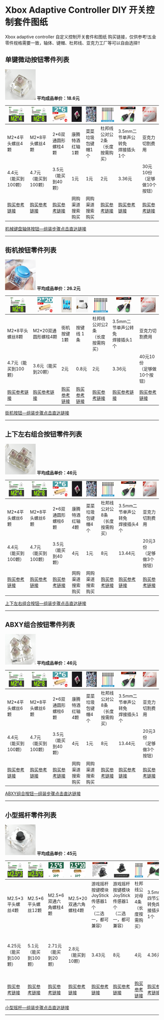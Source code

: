 # Xbox Adaptive Controller DIY 开关控制套件图纸
Xbox adaptive controller 自定义控制开关套件和图纸
购买链接，仅供参考!五金零件规格需要一致，轴体、键帽、杜邦线、亚克力工厂等可以自由选择!!



## 单键微动按钮零件列表

<img src="./img/Singlebutton/keyboard.png" height="100" width="100" /> **平均成品单价：18.6元**

| <img src="./img/Singlebutton/M2-4.png" height="50" width="50" /> | <img src="./img/Singlebutton/M2-8.png" height="50" width="50" /> | <img src="./img/Singlebutton/M2-6y.png" height="50" width="50" /> | <img src="./img/Singlebutton/kttjhz.png" height="50" width="50" /> | <img src="./img/Singlebutton/ccljbjm.png" height="50" width="50" /> | <img src="./img/Singlebutton/dbxgdg.png" height="50" width="50" /> | <img src="./img/Singlebutton/3.5mm.png" height="50" width="50" /> | <img src="./img/Singlebutton/ykl.png" height="50" width="50" /> |
| ------------------------------------------------------------ | ------------------------------------------------------------ | ------------------------------------------------------------ | ------------------------------------------------------------ | ------------------------------------------------------------ | ------------------------------------------------------------ | ------------------------------------------------------------ | ------------------------------------------------------------ |
| M2*4平头螺丝4颗                                              | M2*8平头螺丝4颗                                              | 2*6双通圆形螺柱4颗                                           | 康腾特酒红轴1颗                                              | 菜菜垃圾包键帽1个                                            | 杜邦线公对公2条<br/>（长度按需购买）                         | 3.5mm二节单声公转免<br/>焊接插头1个                          | 亚克力切割费用                                               |
| 4.4元（能买到100颗）                                         | 4.7元（能买到100颗）                                         | 3.5元（能买到40颗）                                          | 1元                                                          | 1元                                                          | 2元                                                          | 3.36元                                                       | 30元10份<br/>（足够做10个按钮）                              |
| [购买参考链接](https://detail.tmall.com/item.htm?id=627952509933&spm=a1z09.2.0.0.6d462e8dXdpe8u&_u=e3b7eq17cb87&skuId=4456393808434) | [购买参考链接](https://detail.tmall.com/item.htm?id=627952509933&spm=a1z09.2.0.0.6d462e8dXdpe8u&_u=e3b7eq17cb87&skuId=4456393808438) | [购买参考链接](https://detail.tmall.com/item.htm?id=16348329016&spm=a1z09.2.0.0.6d462e8dXdpe8u&_u=e3b7eq177d95&skuId=33218736229) | 网购渠道搜索购买                                             | 网购渠道搜索购买                                             | [购买参考链接](https://item.taobao.com/item.htm?spm=a1z09.2.0.0.1bdb2e8dQ1Vv1c&id=567943637652&_u=s3b7eq171949) | [购买参考链接](https://detail.tmall.com/item.htm?id=561728920921&spm=a1z09.2.0.0.1bdb2e8do49iY8&_u=s3b7eq175893&skuId=4307108837005) | [购买参考链接](https://shop111329417.taobao.com/shop/view_shop.htm?shop_id=111329417) |



[机械键盘轴体按钮—组装步骤点击直达链接](https://shimo.im/docs/GJDPtxYRpHPWwKqr/read)



------



## 街机按钮零件列表

<img src="./img/Arcadebutton/Arcadebutton.png" height="100" width="100" /> **平均成品单价：26.2元**

| <img src="./img/Arcadebutton/m2-8.png" height="50" width="50" /> | <img src="./img/Arcadebutton/M2-20.png" height="50" width="50" /> | <img src="./img/Arcadebutton/Arcadebutton1.png" height="50" width="50" /> | <img src="./img/Arcadebutton/ajx.png" height="50" width="50" /> | <img src="./img/Singlebutton/dbxgdg.png" height="50" width="50" /> | <img src="./img/Singlebutton/3.5mm.png" height="50" width="50" /> | <img src="./img/Singlebutton/ykl.png" height="50" width="50" /> |
| ------------------------------------------------------------ | ------------------------------------------------------------ | ------------------------------------------------------------ | ------------------------------------------------------------ | ------------------------------------------------------------ | ------------------------------------------------------------ | ------------------------------------------------------------ |
| M2*8平头螺丝8颗                                              | M2*20双通圆形螺柱4颗                                         | 街机按键1颗                                                  | 按键线 1条                                                   | 杜邦线公对公2条<br/>（长度按需购买）                         | 3.5mm二节单声公转免<br/>焊接插头1个                          | 亚克力切割费用                                               |
| 4.7元（能买到100颗）                                         | 3.6元（能买到20颗）                                          | 2元                                                          | 0.8元                                                        | 2元                                                          | 3.36元                                                       | 40元10份<br/>（足够做10个按钮）                              |
| [购买参考链接](https://detail.tmall.com/item.htm?id=627952509933&spm=a1z09.2.0.0.6d462e8dXdpe8u&_u=e3b7eq17cb87&skuId=4456393808438) | [购买参考链接](https://detail.tmall.com/item.htm?id=16348329016&spm=a1z09.2.0.0.6d462e8dXdpe8u&_u=e3b7eq177d95&skuId=33218736234) | [购买参考链接](https://item.taobao.com/item.htm?spm=a1z09.2.0.0.1bdb2e8dAfTDSq&id=593682113162&_u=s3b7eq17f980) | [购买参考链接](https://item.taobao.com/item.htm?spm=a1z09.2.0.0.1bdb2e8duIaEK1&id=628778295303&_u=s3b7eq174834) | [购买参考链接](https://item.taobao.com/item.htm?spm=a1z09.2.0.0.1bdb2e8dQ1Vv1c&id=567943637652&_u=s3b7eq171949) | [购买参考链接](https://detail.tmall.com/item.htm?id=561728920921&spm=a1z09.2.0.0.1bdb2e8do49iY8&_u=s3b7eq175893&skuId=4307108837005) | [购买参考链接](https://shop111329417.taobao.com/shop/view_shop.htm?shop_id=111329417) |



[街机按钮—组装步骤点击直达链接](https://shimo.im/docs/QgvRYDP9kydr6wP6/read)



------



## 上下左右组合按钮零件列表

<img src="./img/Directionkey/Directionkey.png" height="100" width="100" /> **平均成品单价：46元**

| <img src="./img/Directionkey/M2-4.png" height="50" width="50" /> | <img src="./img/Directionkey/M2-8.png" height="50" width="50" /> | <img src="./img/Directionkey/2-6.png" height="50" width="50" /> | <img src="./img/Singlebutton/kttjhz.png" height="50" width="50" /> | <img src="./img/Singlebutton/ccljbjm.png" height="50" width="50" /> | <img src="./img/Singlebutton/dbxgdg.png" height="50" width="50" /> | <img src="./img/Singlebutton/3.5mm.png" height="50" width="50" /> | <img src="./img/Singlebutton/ykl.png" height="50" width="50" /> |
| ------------------------------------------------------------ | ------------------------------------------------------------ | ------------------------------------------------------------ | ------------------------------------------------------------ | ------------------------------------------------------------ | ------------------------------------------------------------ | ------------------------------------------------------------ | ------------------------------------------------------------ |
| M2*4平头螺丝6颗                                              | M2*8平头螺丝6颗                                              | 2*6双通圆形螺柱6颗                                           | 康腾特酒红轴4颗                                              | 菜菜垃圾包键帽4个                                            | 杜邦线公对公8条<br/>（长度按需购买）                         | 3.5mm二节单声公转免<br/>焊接插头4个                          | 亚克力切割费用                                               |
| 4.4元（能买到100颗）                                         | 4.7元（能买到100颗）                                         | 3.5元（能买到40颗）                                          | 4元                                                          | 1元                                                          | 8元                                                          | 13.44元                                                      | 20元3份<br/>（足够做3个按钮）                                |
| [购买参考链接](https://detail.tmall.com/item.htm?id=627952509933&spm=a1z09.2.0.0.6d462e8dXdpe8u&_u=e3b7eq17cb87&skuId=4456393808434) | [购买参考链接](https://detail.tmall.com/item.htm?id=627952509933&spm=a1z09.2.0.0.6d462e8dXdpe8u&_u=e3b7eq17cb87&skuId=4456393808438) | [购买参考链接](https://detail.tmall.com/item.htm?id=16348329016&spm=a1z09.2.0.0.6d462e8dXdpe8u&_u=e3b7eq177d95&skuId=33218736229) | 网购渠道搜索购买                                             | 网购渠道搜索购买                                             | [购买参考链接](https://item.taobao.com/item.htm?spm=a1z09.2.0.0.1bdb2e8dQ1Vv1c&id=567943637652&_u=s3b7eq171949) | [购买参考链接](https://detail.tmall.com/item.htm?id=561728920921&spm=a1z09.2.0.0.1bdb2e8do49iY8&_u=s3b7eq175893&skuId=4307108837005) | [购买参考链接](https://shop111329417.taobao.com/shop/view_shop.htm?shop_id=111329417) |



[上下左右组合按钮—组装步骤点击直达链接](https://shimo.im/docs/CvqTxC89HQpXYpYj/read)



------



## ABXY组合按钮零件列表

<img src="./img/ABXYcombinationbutton/ABXYcombinationbutton.png" height="100" width="100" /> **平均成品单价：46元**

| <img src="./img/ABXYcombinationbutton/M2-4.png" height="50" width="50" /> | <img src="./img/ABXYcombinationbutton/M2-8.png" height="50" width="50" /> | <img src="./img/ABXYcombinationbutton/M2-6y.png" height="50" width="50" /> | <img src="./img/ABXYcombinationbutton/kttjhz.png" height="50" width="50" /> | <img src="./img/ABXYcombinationbutton/ccljbjm.png" height="50" width="50" /> | <img src="./img/ABXYcombinationbutton/dbxgdg.png" height="50" width="50" /> | <img src="./img/ABXYcombinationbutton/3.5mm.png" height="50" width="50" /> | <img src="./img/ABXYcombinationbutton/ykl.png" height="50" width="50" /> |
| ------------------------------------------------------------ | ------------------------------------------------------------ | ------------------------------------------------------------ | ------------------------------------------------------------ | ------------------------------------------------------------ | ------------------------------------------------------------ | ------------------------------------------------------------ | ------------------------------------------------------------ |
| M2*4平头螺丝6颗                                              | M2*8平头螺丝6颗                                              | 2*6双通圆形螺柱6颗                                           | 康腾特酒红轴4颗                                              | 菜菜垃圾包键帽4个                                            | 杜邦线公对公8条<br/>（长度按需购买）                         | 3.5mm二节单声公转免<br/>焊接插头1个                          | 亚克力切割费用                                               |
| 4.4元（能买到100颗）                                         | 4.7元（能买到100颗）                                         | 3.5元（能买到40颗）                                          | 4元                                                          | 1元                                                          | 8元                                                          | 13.44元                                                      | 20元3份<br/>（足够做3个按钮）                                |
| [购买参考链接](https://detail.tmall.com/item.htm?id=627952509933&spm=a1z09.2.0.0.6d462e8dXdpe8u&_u=e3b7eq17cb87&skuId=4456393808434) | [购买参考链接](https://detail.tmall.com/item.htm?id=627952509933&spm=a1z09.2.0.0.6d462e8dXdpe8u&_u=e3b7eq17cb87&skuId=4456393808438) | [购买参考链接](https://detail.tmall.com/item.htm?id=16348329016&spm=a1z09.2.0.0.6d462e8dXdpe8u&_u=e3b7eq177d95&skuId=33218736229) | 网购渠道搜索购买                                             | 网购渠道搜索购买                                             | [购买参考链接](https://item.taobao.com/item.htm?spm=a1z09.2.0.0.1bdb2e8dQ1Vv1c&id=567943637652&_u=s3b7eq171949) | [购买参考链接](https://detail.tmall.com/item.htm?id=561728920921&spm=a1z09.2.0.0.1bdb2e8do49iY8&_u=s3b7eq175893&skuId=4307108837005) | [购买参考链接](https://shop111329417.taobao.com/shop/view_shop.htm?shop_id=111329417) |



[ABXY组合按钮—组装步骤点击直达链接](https://shimo.im/docs/J3ct8y8CghD6dVXp/read)



------



## 小型摇杆零件列表

<img src="./img/rockeractuator/rockeractuator.png" height="100" width="100" /> **平均成品单价：45元**

| <img src="./img/rockeractuator/M2.5-3.png" height="50" width="50" /> | <img src="./img/rockeractuator/M2.5-6.png" height="50" width="50" /> | <img src="./img/rockeractuator/2.5-6.png" height="50" width="50" /> | <img src="./img/rockeractuator/2.5-20.png" height="50" width="50" /> | <img src="./img/rockeractuator/JoyStick.png" height="50" width="50" /> | <img src="./img/rockeractuator/JoyStick1.png" height="50" width="50" /> | <img src="./img/rockeractuator/dbxgdg.png" height="50" width="50" /> | <img src="./img/rockeractuator/3.5-4.png" height="50" width="50" /> | <img src="./img/ABXYcombinationbutton/ykl.png" height="50" width="50" /> |
| ------------------------------------------------------------ | ------------------------------------------------------------ | ------------------------------------------------------------ | ------------------------------------------------------------ | ------------------------------------------------------------ | ------------------------------------------------------------ | ------------------------------------------------------------ | ------------------------------------------------------------ | ------------------------------------------------------------ |
| M2.5*3平头螺丝4颗                                            | M2.5*6平头螺丝12颗                                           | M2.5*6双通六角螺柱4颗                                        | M2.5*20双通六角螺柱4颗                                       | 游戏摇杆按键模块<br/>JoyStick传感器1个<br/>（二选一，都可兼容） | 游戏摇杆按键模块<br/>JoyStick传感器1个<br/>（二选一，都可兼容） | 杜邦线公对母4条<br/>（长度按需购买）                         | 3.5mm四节公转免焊接插头1个                                   | 亚克力切割费用                                               |
| 4.25元（能买到100颗）                                        | 5.1元 （能买到100颗）                                        | 2.71元 （能买到20颗）                                        | 2.8元 （能买到10颗）                                         | 3.43元                                                       | 8元                                                          | 4元                                                          | 4.36元                                                       | 30元3份（足够做3个摇杆）                                     |
| [购买参考链接](https://detail.tmall.com/item.htm?id=627952509933&spm=a1z09.2.0.0.1bdb2e8dtY1ByV&_u=s3b7eq17d979&skuId=4456393808441) | [购买参考链接](https://detail.tmall.com/item.htm?id=627952509933&spm=a1z09.2.0.0.1bdb2e8dtY1ByV&_u=s3b7eq17d979&skuId=4456393808449) | [购买参考链接](https://detail.tmall.com/item.htm?spm=a1z10.3-b-s.w4011-18288959680.12.57e03b2983pVNS&id=17320356113&rn=1722c233ab7375d41359e726df001d6e&abbucket=2&skuId=4920002563089) | [购买参考链接](https://detail.tmall.com/item.htm?spm=a1z10.3-b-s.w4011-18288959680.12.57e03b2983pVNS&id=17320356113&rn=1722c233ab7375d41359e726df001d6e&abbucket=2&skuId=4920002563064) | [购买参考链接](https://detail.tmall.com/item.htm?id=529728518075&spm=a1z09.2.0.0.1bdb2e8dE90pJZ&_u=s3b7eq178624&skuId=4323993115895) | [购买参考链接](https://detail.tmall.com/item.htm?id=637649101440&spm=a1z09.2.0.0.1bdb2e8dE90pJZ&_u=s3b7eq17f961&skuId=4744984122274) | [购买参考链接](https://item.taobao.com/item.htm?spm=a1z09.2.0.0.1bdb2e8dQ1Vv1c&id=567943637652&_u=s3b7eq171949) | [购买参考链接](https://detail.tmall.com/item.htm?id=561728920921&spm=a1z09.2.0.0.1bdb2e8do49iY8&_u=s3b7eq175893&skuId=4307108837009) | [购买参考链接](https://shop111329417.taobao.com/shop/view_shop.htm?shop_id=111329417) |



[小型摇杆—组装步骤点击直达链接](https://shimo.im/docs/RvdYkpqp8QqhHYVp/read)



------

